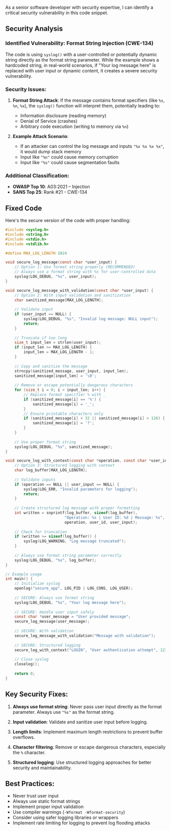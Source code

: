 As a senior software developer with security expertise, I can identify a critical security vulnerability in this code snippet.

## Security Analysis

### Identified Vulnerability: **Format String Injection (CWE-134)**

The code is using `syslog()` with a user-controlled or potentially dynamic string directly as the format string parameter. While the example shows a hardcoded string, in real-world scenarios, if "Your log message here" is replaced with user input or dynamic content, it creates a severe security vulnerability.

### Security Issues:

1. **Format String Attack**: If the message contains format specifiers (like `%s`, `%n`, `%x`), the `syslog()` function will interpret them, potentially leading to:
   - Information disclosure (reading memory)
   - Denial of Service (crashes)
   - Arbitrary code execution (writing to memory via `%n`)

2. **Example Attack Scenario**:
   - If an attacker can control the log message and inputs `"%x %x %x %x"`, it would dump stack memory
   - Input like `"%n"` could cause memory corruption
   - Input like `"%s"` could cause segmentation faults

### Additional Classification:
- **OWASP Top 10**: A03:2021 – Injection
- **SANS Top 25**: Rank #21 - CWE-134

## Fixed Code

Here's the secure version of the code with proper handling:

```c
#include <syslog.h>
#include <string.h>
#include <stdio.h>
#include <stdlib.h>

#define MAX_LOG_LENGTH 1024

void secure_log_message(const char *user_input) {
    // Option 1: Use format string properly (RECOMMENDED)
    // Always use a format string with %s for user-controlled data
    syslog(LOG_DEBUG, "%s", user_input);
}

void secure_log_message_with_validation(const char *user_input) {
    // Option 2: With input validation and sanitization
    char sanitized_message[MAX_LOG_LENGTH];
    
    // Validate input
    if (user_input == NULL) {
        syslog(LOG_DEBUG, "%s", "Invalid log message: NULL input");
        return;
    }
    
    // Truncate if too long
    size_t input_len = strlen(user_input);
    if (input_len >= MAX_LOG_LENGTH) {
        input_len = MAX_LOG_LENGTH - 1;
    }
    
    // Copy and sanitize the message
    strncpy(sanitized_message, user_input, input_len);
    sanitized_message[input_len] = '\0';
    
    // Remove or escape potentially dangerous characters
    for (size_t i = 0; i < input_len; i++) {
        // Replace format specifier % with _
        if (sanitized_message[i] == '%') {
            sanitized_message[i] = '_';
        }
        // Ensure printable characters only
        if (sanitized_message[i] < 32 || sanitized_message[i] > 126) {
            sanitized_message[i] = '?';
        }
    }
    
    // Use proper format string
    syslog(LOG_DEBUG, "%s", sanitized_message);
}

void secure_log_with_context(const char *operation, const char *user_input, int user_id) {
    // Option 3: Structured logging with context
    char log_buffer[MAX_LOG_LENGTH];
    
    // Validate inputs
    if (operation == NULL || user_input == NULL) {
        syslog(LOG_ERR, "Invalid parameters for logging");
        return;
    }
    
    // Create structured log message with proper formatting
    int written = snprintf(log_buffer, sizeof(log_buffer), 
                          "Operation: %s | User ID: %d | Message: %s",
                          operation, user_id, user_input);
    
    // Check for truncation
    if (written >= sizeof(log_buffer)) {
        syslog(LOG_WARNING, "Log message truncated");
    }
    
    // Always use format string parameter correctly
    syslog(LOG_DEBUG, "%s", log_buffer);
}

// Example usage
int main() {
    // Initialize syslog
    openlog("secure_app", LOG_PID | LOG_CONS, LOG_USER);
    
    // SECURE: Always use format string
    syslog(LOG_DEBUG, "%s", "Your log message here");
    
    // SECURE: Handle user input safely
    const char *user_message = "User provided message";
    secure_log_message(user_message);
    
    // SECURE: With validation
    secure_log_message_with_validation("Message with validation");
    
    // SECURE: Structured logging
    secure_log_with_context("LOGIN", "User authentication attempt", 12345);
    
    // Close syslog
    closelog();
    
    return 0;
}
```

## Key Security Fixes:

1. **Always use format string**: Never pass user input directly as the format parameter. Always use `"%s"` as the format string.

2. **Input validation**: Validate and sanitize user input before logging.

3. **Length limits**: Implement maximum length restrictions to prevent buffer overflows.

4. **Character filtering**: Remove or escape dangerous characters, especially the `%` character.

5. **Structured logging**: Use structured logging approaches for better security and maintainability.

## Best Practices:

- Never trust user input
- Always use static format strings
- Implement proper input validation
- Use compiler warnings (`-Wformat -Wformat-security`)
- Consider using safer logging libraries or wrappers
- Implement rate limiting for logging to prevent log flooding attacks
